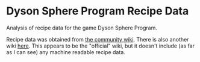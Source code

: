 # Dyson Sphere Program Recipe Data

Analysis of recipe data for the game Dyson Sphere Program.

Recipe data was obtained from [the community wiki](https://dyson-sphere-program.fandom.com/wiki/Module:Recipe/Data).
There is also another wiki [here](https://dsp-wiki.com/Main_Page). This
appears to be the "official" wiki, but it doesn't include (as far as I
can see) any machine readable recipe data.